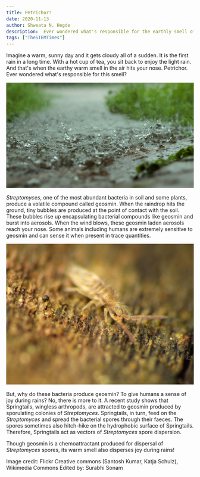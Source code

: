 ```yaml
---
title: Petrichor!
date: 2020-11-13
author: Shweata N. Hegde
description:  Ever wondered what's responsible for the earthly smell of first rain?!
tags: ["TheSTEMTimes"]
---
```

Imagine a warm, sunny day and it gets cloudy all of a sudden. It is the first rain in a long time. With a hot cup of tea, you sit back to enjoy the light rain. And that's when the earthy warm smell in the air hits your nose. Petrichor. Ever wondered what's responsible for this smell?

<img src = '002_tst_petrichor_2.jpg'>

_Streptomyces_, one of the most abundant bacteria in soil and some plants, produce a volatile compound called geosmin. When the raindrop hits the ground, tiny bubbles are produced at the point of contact with the soil. These bubbles rise up encapsulating bacterial compounds like geosmin and burst into aerosols. When the wind blows, these geosmin laden aerosols reach your nose. Some animals including humans are extremely sensitive to geosmin and can sense it when present in trace quantities.

<img src = '002_tst_petrichor_1.jpg'>

But, why do these bacteria produce geosmin? To give humans a sense of joy during rains? No, there is more to it. A recent study shows that Springtails, wingless arthropods, are attracted to geosmin produced by sporulating colonies of _Streptomyces_. Springtails, in turn, feed on the _Streptomyces_ and spread the bacterial spores through their faeces. The spores sometimes also hitch-hike on the hydrophobic surface of Springtails. Therefore, Springtails act as vectors of _Streptomyces_ spore dispersion.

Though geosmin is a chemoattractant produced for dispersal of _Streptomyces_ spores, its warm smell also disperses joy during rains!

Image credit: Flickr Creative commons (Santosh Kumar, Katja Schulz), Wikimedia Commons
Edited by: Surabhi Sonam